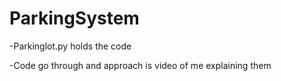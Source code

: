 # ParkingSystem

-Parkinglot.py holds the code 





-Code go through and approach is video of me explaining them
